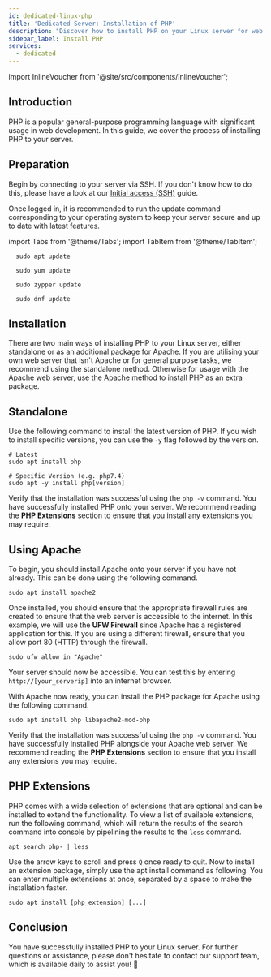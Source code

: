 ```yaml
---
id: dedicated-linux-php
title: 'Dedicated Server: Installation of PHP'
description: "Discover how to install PHP on your Linux server for web development and optimize your setup with essential extensions → Learn more now"
sidebar_label: Install PHP
services:
  - dedicated
---
```


import InlineVoucher from '@site/src/components/InlineVoucher';

## Introduction

PHP is a popular general-purpose programming language with significant usage in web development. In this guide, we cover the process of installing PHP to your server.

<InlineVoucher />

## Preparation

Begin by connecting to your server via SSH. If you don't know how to do this, please have a look at our [Initial access (SSH)](vserver-linux-ssh.md) guide.

Once logged in, it is recommended to run the update command corresponding to your operating system to keep your server secure and up to date with latest features.

import Tabs from '@theme/Tabs';
import TabItem from '@theme/TabItem';

<Tabs>
<TabItem value="ubuntu-debian" label="Ubuntu & Debian" default>

```
  sudo apt update
```

</TabItem>
<TabItem value="centos" label="CentOS">

```
  sudo yum update
```

</TabItem>
<TabItem value="opensuse" label="OpenSUSE">

```
  sudo zypper update
```

</TabItem>
<TabItem value="fedora" label="Fedora">

```
  sudo dnf update
```

</TabItem>
</Tabs>

## Installation

There are two main ways of installing PHP to your Linux server, either standalone or as an additional package for Apache. If you are utilising your own web server that isn't Apache or for general purpose tasks, we recommend using the standalone method. Otherwise for usage with the Apache web server, use the Apache method to install PHP as an extra package.

## Standalone

Use the following command to install the latest version of PHP. If you wish to install specific versions, you can use the `-y` flag followed by the version.
```
# Latest
sudo apt install php

# Specific Version (e.g. php7.4)
sudo apt -y install php[version]
```

Verify that the installation was successful using the `php -v` command. You have successfully installed PHP onto your server. We recommend reading the **PHP Extensions** section to ensure that you install any extensions you may require.

## Using Apache

To begin, you should install Apache onto your server if you have not already. This can be done using the following command.
```
sudo apt install apache2
```

Once installed, you should ensure that the appropriate firewall rules are created to ensure that the web server is accessible to the internet. In this example, we will use the **UFW Firewall** since Apache has a registered application for this. If you are using a different firewall, ensure that you allow port 80 (HTTP) through the firewall.
```
sudo ufw allow in "Apache"
```

Your server should now be accessible. You can test this by entering `http://[your_serverip]` into an internet browser.

With Apache now ready, you can install the PHP package for Apache using the following command.
```
sudo apt install php libapache2-mod-php
```

Verify that the installation was successful using the `php -v` command. You have successfully installed PHP alongside your Apache web server. We recommend reading the **PHP Extensions** section to ensure that you install any extensions you may require.

## PHP Extensions

PHP comes with a wide selection of extensions that are optional and can be installed to extend the functionality. To view a list of available extensions, run the following command, which will return the results of the search command into console by pipelining the results to the `less` command.

```
apt search php- | less
```

Use the arrow keys to scroll and press `Q` once ready to quit. Now to install an extension package, simply use the apt install command as following. You can enter multiple extensions at once, separated by a space to make the installation faster.

```
sudo apt install [php_extension] [...]
```

## Conclusion

You have successfully installed PHP to your Linux server. For further questions or assistance, please don't hesitate to contact our support team, which is available daily to assist you! 🙂

<InlineVoucher />
